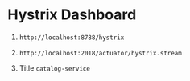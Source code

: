 # Hystrix Dashboard

1. `http://localhost:8788/hystrix`

2. `http://localhost:2018/actuator/hystrix.stream`

3. Title `catalog-service`
